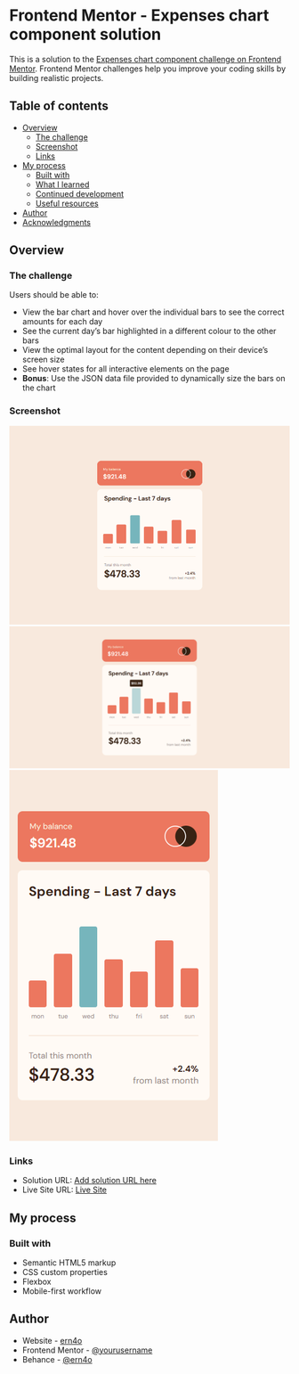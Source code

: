 # Frontend Mentor - Expenses chart component solution

This is a solution to the [Expenses chart component challenge on Frontend Mentor](https://www.frontendmentor.io/challenges/expenses-chart-component-e7yJBUdjwt). Frontend Mentor challenges help you improve your coding skills by building realistic projects. 

## Table of contents

- [Overview](#overview)
  - [The challenge](#the-challenge)
  - [Screenshot](#screenshot)
  - [Links](#links)
- [My process](#my-process)
  - [Built with](#built-with)
  - [What I learned](#what-i-learned)
  - [Continued development](#continued-development)
  - [Useful resources](#useful-resources)
- [Author](#author)
- [Acknowledgments](#acknowledgments)

## Overview

### The challenge

Users should be able to:

- View the bar chart and hover over the individual bars to see the correct amounts for each day
- See the current day’s bar highlighted in a different colour to the other bars
- View the optimal layout for the content depending on their device’s screen size
- See hover states for all interactive elements on the page
- **Bonus**: Use the JSON data file provided to dynamically size the bars on the chart

### Screenshot

![Desktop](./Desktop.png)
![Desktop - Active](./Desktop%20-%20Active.png)
![Mobile](./Mobile.png)

### Links

- Solution URL: [Add solution URL here](https://your-solution-url.com)
- Live Site URL: [Live Site](https://salmon982-expenses-chart.netlify.app/)

## My process

### Built with

- Semantic HTML5 markup
- CSS custom properties
- Flexbox
- Mobile-first workflow

## Author

- Website - [ern4o](https://www.ern4o.com)
- Frontend Mentor - [@yourusername](https://www.frontendmentor.io/profile/salmon982)
- Behance - [@ern4o](https://www.behance.net/ern4o)

